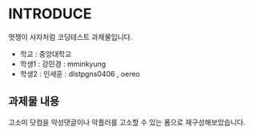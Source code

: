 # INTRODUCE

멋쟁이 사자처럼 코딩테스트 과제물입니다.
* 학교 : 중앙대학교
* 학생1 : 강민경 : mminkyung
* 학생2 : 인세훈 : dlstpgns0406 , oereo

## 과제물 내용

고소미 닷컴을 악성댓글이나 악플러를 고소할 수 있는 폼으로 재구성해보았습니다.